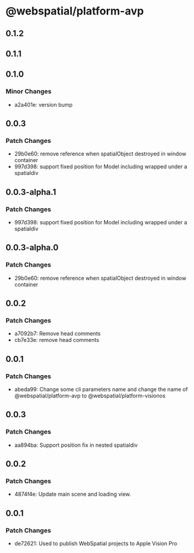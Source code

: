 # @webspatial/platform-avp

## 0.1.2

## 0.1.1

## 0.1.0

### Minor Changes

- a2a401e: version bump

## 0.0.3

### Patch Changes

- 29b0e60: remove reference when spatialObject destroyed in window container
- 997d398: support fixed position for Model including wrapped under a spatialdiv

## 0.0.3-alpha.1

### Patch Changes

- 997d398: support fixed position for Model including wrapped under a spatialdiv

## 0.0.3-alpha.0

### Patch Changes

- 29b0e60: remove reference when spatialObject destroyed in window container

## 0.0.2

### Patch Changes

- a7092b7: Remove head comments
- cb7e33e: remove head comments

## 0.0.1

### Patch Changes

- abeda99: Change some cli parameters name and change the name of @webspatial/platform-avp to @webspatial/platform-visionos

## 0.0.3

### Patch Changes

- aa894ba: Support position fix in nested spatialdiv

## 0.0.2

### Patch Changes

- 4874f4e: Update main scene and loading view.

## 0.0.1

### Patch Changes

- de72621: Used to publish WebSpatial projects to Apple Vision Pro
